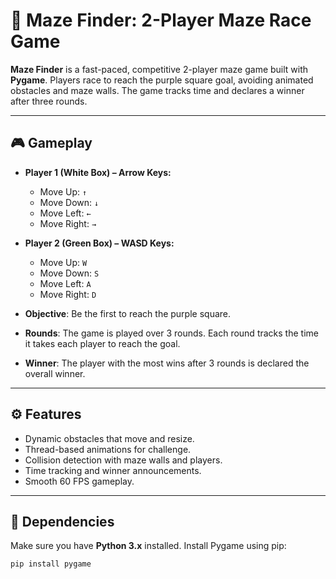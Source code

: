 # 🧩 Maze Finder: 2-Player Maze Race Game

**Maze Finder** is a fast-paced, competitive 2-player maze game built with **Pygame**. Players race to reach the purple square goal, avoiding animated obstacles and maze walls. The game tracks time and declares a winner after three rounds.

---

## 🎮 Gameplay

- **Player 1 (White Box) – Arrow Keys:**
  - Move Up: `↑`
  - Move Down: `↓`
  - Move Left: `←`
  - Move Right: `→`

- **Player 2 (Green Box) – WASD Keys:**
  - Move Up: `W`
  - Move Down: `S`
  - Move Left: `A`
  - Move Right: `D`

- **Objective**: Be the first to reach the purple square.
- **Rounds**: The game is played over 3 rounds. Each round tracks the time it takes each player to reach the goal.
- **Winner**: The player with the most wins after 3 rounds is declared the overall winner.

---

## ⚙️ Features

- Dynamic obstacles that move and resize.
- Thread-based animations for challenge.
- Collision detection with maze walls and players.
- Time tracking and winner announcements.
- Smooth 60 FPS gameplay.

---

## 🧠 Dependencies

Make sure you have **Python 3.x** installed. Install Pygame using pip:

```bash
pip install pygame

